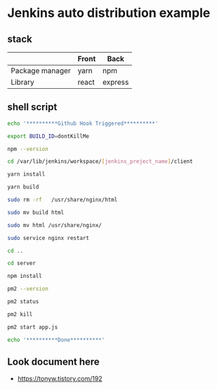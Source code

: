 # Jenkins auto distribution example

## stack
|| Front | Back |
| ------ | ------ | ------ |
| Package manager | yarn | npm |
| Library | react | express |

## shell script
```sh
echo '**********Github Hook Triggered**********'

export BUILD_ID=dontKillMe

npm --version

cd /var/lib/jenkins/workspace/[jenkins_preject_name]/client

yarn install

yarn build

sudo rm -rf   /usr/share/nginx/html

sudo mv build html

sudo mv html /usr/share/nginx/

sudo service nginx restart

cd ..

cd server

npm install

pm2 --version

pm2 status

pm2 kill

pm2 start app.js

echo '**********Done**********'
```

## Look document here
- https://tonyw.tistory.com/192